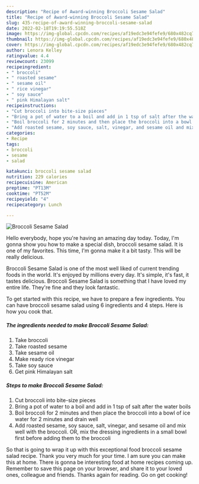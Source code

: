 ```yaml
---
description: "Recipe of Award-winning Broccoli Sesame Salad"
title: "Recipe of Award-winning Broccoli Sesame Salad"
slug: 435-recipe-of-award-winning-broccoli-sesame-salad
date: 2022-02-18T19:19:55.518Z
image: https://img-global.cpcdn.com/recipes/af19edc3e94fefe9/680x482cq70/broccoli-sesame-salad-recipe-main-photo.jpg
thumbnail: https://img-global.cpcdn.com/recipes/af19edc3e94fefe9/680x482cq70/broccoli-sesame-salad-recipe-main-photo.jpg
cover: https://img-global.cpcdn.com/recipes/af19edc3e94fefe9/680x482cq70/broccoli-sesame-salad-recipe-main-photo.jpg
author: Lenora Kelley
ratingvalue: 4.4
reviewcount: 23099
recipeingredient:
- " broccoli"
- " roasted sesame"
- " sesame oil"
- " rice vinegar"
- " soy sauce"
- " pink Himalayan salt"
recipeinstructions:
- "Cut broccoli into bite-size pieces"
- "Bring a pot of water to a boil and add in 1 tsp of salt after the water boils"
- "Boil broccoli for 2 minutes and then place the broccoli into a bowl of ice water for 2 minutes and drain well"
- "Add roasted sesame, soy sauce, salt, vinegar, and sesame oil and mix well with the broccoli. OR, mix the dressing ingredients in a small bowl first before adding them to the broccoli"
categories:
- Recipe
tags:
- broccoli
- sesame
- salad

katakunci: broccoli sesame salad 
nutrition: 229 calories
recipecuisine: American
preptime: "PT13M"
cooktime: "PT52M"
recipeyield: "4"
recipecategory: Lunch

---
```



![Broccoli Sesame Salad](https://img-global.cpcdn.com/recipes/af19edc3e94fefe9/680x482cq70/broccoli-sesame-salad-recipe-main-photo.jpg)

Hello everybody, hope you're having an amazing day today. Today, I'm gonna show you how to make a special dish, broccoli sesame salad. It is one of my favorites. This time, I'm gonna make it a bit tasty. This will be really delicious.



Broccoli Sesame Salad is one of the most well liked of current trending foods in the world. It's enjoyed by millions every day. It's simple, it's fast, it tastes delicious. Broccoli Sesame Salad is something that I have loved my entire life. They're fine and they look fantastic.


To get started with this recipe, we have to prepare a few ingredients. You can have broccoli sesame salad using 6 ingredients and 4 steps. Here is how you cook that.

<!--inarticleads1-->

##### The ingredients needed to make Broccoli Sesame Salad:

1. Take  broccoli
1. Take  roasted sesame
1. Take  sesame oil
1. Make ready  rice vinegar
1. Take  soy sauce
1. Get  pink Himalayan salt




<!--inarticleads2-->

##### Steps to make Broccoli Sesame Salad:

1. Cut broccoli into bite-size pieces
1. Bring a pot of water to a boil and add in 1 tsp of salt after the water boils
1. Boil broccoli for 2 minutes and then place the broccoli into a bowl of ice water for 2 minutes and drain well
1. Add roasted sesame, soy sauce, salt, vinegar, and sesame oil and mix well with the broccoli. OR, mix the dressing ingredients in a small bowl first before adding them to the broccoli




So that is going to wrap it up with this exceptional food broccoli sesame salad recipe. Thank you very much for your time. I am sure you can make this at home. There is gonna be interesting food at home recipes coming up. Remember to save this page on your browser, and share it to your loved ones, colleague and friends. Thanks again for reading. Go on get cooking!
